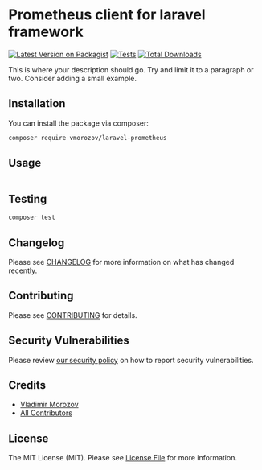 # Prometheus client for laravel framework

[![Latest Version on Packagist](https://img.shields.io/packagist/v/vmorozov/laravel-prometheus.svg?style=flat-square)](https://packagist.org/packages/vmorozov/laravel-prometheus)
[![Tests](https://img.shields.io/github/actions/workflow/status/vmorozov/laravel-prometheus/run-tests.yml?branch=main&label=tests&style=flat-square)](https://github.com/vmorozov/laravel-prometheus/actions/workflows/run-tests.yml)
[![Total Downloads](https://img.shields.io/packagist/dt/vmorozov/laravel-prometheus.svg?style=flat-square)](https://packagist.org/packages/vmorozov/laravel-prometheus)

This is where your description should go. Try and limit it to a paragraph or two. Consider adding a small example.

## Installation

You can install the package via composer:

```bash
composer require vmorozov/laravel-prometheus
```

## Usage

```php
```

## Testing

```bash
composer test
```

## Changelog

Please see [CHANGELOG](CHANGELOG.md) for more information on what has changed recently.

## Contributing

Please see [CONTRIBUTING](https://github.com/spatie/.github/blob/main/CONTRIBUTING.md) for details.

## Security Vulnerabilities

Please review [our security policy](../../security/policy) on how to report security vulnerabilities.

## Credits

- [Vladimir Morozov](https://github.com/vmorozov)
- [All Contributors](../../contributors)

## License

The MIT License (MIT). Please see [License File](LICENSE.md) for more information.
